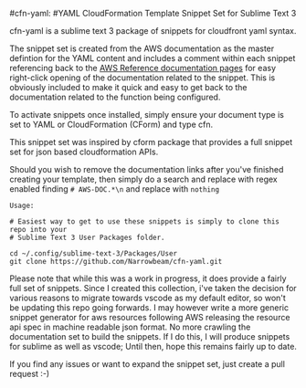 #cfn-yaml:
#YAML CloudFormation Template Snippet Set for Sublime Text 3


cfn-yaml is a sublime text 3 package of snippets for cloudfront yaml syntax.

The snippet set is created from the AWS documentation as the master defintion for the YAML content and includes a comment within each snippet referencing back to the [AWS Reference documentation pages](https://docs.aws.amazon.com/AWSCloudFormation/latest/UserGuide/aws-template-resource-type-ref.html) for easy right-click opening of the documentation related to the snippet.  This is obviously included to make it quick and easy to get back to the documentation related to the function being configured.

To activate snippets once installed, simply ensure your document type is set to YAML or CloudFormation (CForm) and type cfn.

This snippet set was inspired by cform package that provides a full snippet set for json based cloudformation APIs.

Should you wish to remove the documentation links after you've finished creating your template, then simply do a search and replace with regex enabled finding `# AWS-DOC.*\n` and replace with `nothing`

```
Usage:

# Easiest way to get to use these snippets is simply to clone this repo into your 
# Sublime Text 3 User Packages folder.

cd ~/.config/sublime-text-3/Packages/User
git clone https://github.com/Narrowbeam/cfn-yaml.git
```
Please note that while this was a work in progress, it does provide a fairly full set of snippets.  Since I created this collection, i've taken the decision for various reasons to migrate towards vscode as my default editor, so won't be updating this repo going forwards.  I may however write a more generic snippet generator for aws resources following AWS releasing the resource api spec in machine readable json format.  No more crawling the documentation set to build the snippets.  If I do this, I will produce snippets for sublime as well as vscode; Until then, hope this remains fairly up to date.

If you find any issues or want to expand the snippet set, just create a pull request :-)
